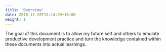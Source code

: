 ```yaml
---
title: 'Overview'
date: 2018-11-28T15:14:39+10:00
weight: 1
---
```


The goal of this document is to allow my future self and others to emulate productive development practice and turn the knowledge contained within these documents into actual learnings.
